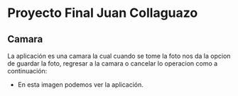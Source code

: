 # Proyecto Final Juan Collaguazo
## Camara 
La aplicación es una camara la cual cuando se tome la foto nos da la opcion de guardar la foto, regresar a la camara o cancelar lo operacion como a continuación:
- En esta imagen podemos ver la aplicación.
